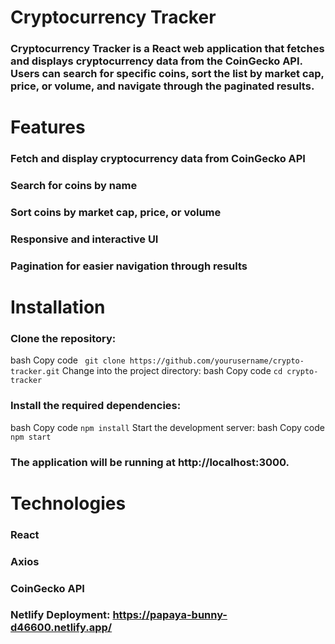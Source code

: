 # Cryptocurrency Tracker
### Cryptocurrency Tracker is a React web application that fetches and displays cryptocurrency data from the CoinGecko API. Users can search for specific coins, sort the list by market cap, price, or volume, and navigate through the paginated results.

# Features
### Fetch and display cryptocurrency data from CoinGecko API
###  Search for coins by name
###  Sort coins by market cap, price, or volume
###  Responsive and interactive UI
###  Pagination for easier navigation through results


# Installation

### Clone the repository:
bash
Copy code
``` git clone https://github.com/yourusername/crypto-tracker.git```
Change into the project directory:
bash
Copy code
``` cd crypto-tracker ```

### Install the required dependencies:
bash
Copy code
``` npm install ```
Start the development server:
bash
Copy code
``` npm start ```
### The application will be running at http://localhost:3000.

# Technologies
### React

### Axios
### CoinGecko API

### Netlify Deployment: https://papaya-bunny-d46600.netlify.app/








